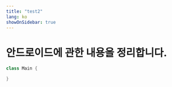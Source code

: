 ```yaml
---
title: "test2"
lang: ko
showOnSidebar: true
---
```


# 안드로이드에 관한 내용을 정리합니다.

```java
class Main {

}
```
